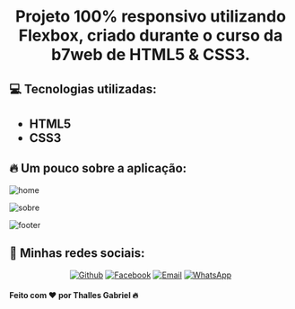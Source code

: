 
<h1 align="center">Projeto 100% responsivo utilizando Flexbox, criado durante o curso da b7web de HTML5 & CSS3.</h1>

<h2>💻 Tecnologias utilizadas:<h2>

  - HTML5
  - CSS3
  
<h2>🔥 Um pouco sobre a aplicação:</h2>


![home](https://user-images.githubusercontent.com/62181023/85929033-bd0c0a00-b887-11ea-87e1-721261154694.png)

![sobre](https://user-images.githubusercontent.com/62181023/85928895-ff811700-b886-11ea-8449-d32602867bdf.png)

![footer](https://user-images.githubusercontent.com/62181023/85928935-47a03980-b887-11ea-9216-557d76097810.png)

<h2>📱 Minhas redes sociais:</h2>

<p align="center">
   <a href="https://github.com/thallesyasmim" target="_blank" >
    <img alt="Github" src="https://img.shields.io/badge/Github--%23F8952D?style=social&logo=github"></a>
    
      
  <a href="https://www.facebook.com/thalles.gabriel.1690" target="_blank" >
    <img alt="Facebook" src="https://img.shields.io/badge/Facebook--%23F8952D?style=social&logo=facebook"></a>
    
    
  <a href="mailto:ithallesgabriel1307@gmail.com" target="_blank" >
    <img alt="Email" src="https://img.shields.io/badge/Email--%23F8952D?style=social&logo=gmail"></a> 
  
  <a href="https://api.whatsapp.com/send?phone=5511989352938" target="_blank" >
    <img alt="WhatsApp" src="https://img.shields.io/badge/Whatsapp--%23F8952D?style=social&logo=whatsapp"></a>
 </p>


<h4>Feito com ❤ por Thalles Gabriel 🔥 

